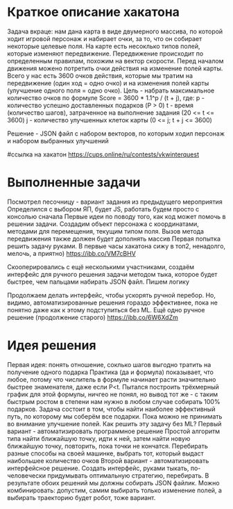 # Краткое описание хакатона
Задача вкраце: нам дана карта в виде двумерного массива, по которой ходит игровой персонаж и набирает очки, за то, что он собирает некоторые целевые поля.
На карте есть несоклько типов полей, которые изменяют передвижение.
Передвижение происходит по определенным правилам, похожим на вектор скорости.
Перед началом движения можено потретить очки действия на изменение полей карты.
Всего у нас есть 3600 очков действия, которые мы тратим на передвижение (один ход = одно очко) и на изменения полей карты (улучшение одного поля = одно очко).
Цель - набрать максимальное количество очков по формуле
Score = 3600 * 1.1^p / (t + j), где:
p - количество успешно доставленных подарков (P > 0)
t - время (количество шагов), затраченное на выполнение задания (20 <= t <= 3600)
j - количество улучшенных клеток карты (0 <= j;  t + j <= 3600)

Решение - JSON файл с набором векторов, по которым ходил персонаж и набором выбранных улучшений

#ссылка на хакатон
https://cups.online/ru/contests/vkwinterquest

# Выполненные задачи
Посмотрел песочницу - вариант задания из предыдущего мероприятия
Определился с выбором ЯП, будет JS, работать будем просто с консолью сначала
Первые идеи по поводу того, как код может помочь в решении задачи. Создадим объект персонажа с координатами, методами для перемещения, текущим типом поля. Вызов метода
передвижения также должен будет дополнять массив
Первая попытка решить задачу руками. В первые часы хакатона сижу в топ2, ненадолго, мелочь, а приятно) https://ibb.co/VM7cBHV

Скооперировались с ещё несколькими участниками, создаём интерфейс для ручного решения задачи методом тыка, которое будет быстрее, чем пальцами набирать JSON файл.
Пишем логику

Продолжаем делать интерфейс, чтобы ускорять ручной перебор. Но, видимо, автоматизированные решения гораздо эффективнее, пока не понятно даже как к этому подступиться без ML. 
Ещё одно ручное решение (продолжение старого) https://ibb.co/6W6XdZm

# Идея решения
Первая идея: понять отношение, соклько шагов выгодно тратить на получение одного подарка
Практика (да и формула) показывает, что любое, потому что числитель в формуле начинает расти значительно быстрее знаменателя, даже если P<t. Пытался построить трёхмерный график для этой формулы, ничгео не понял, но вывод тот же - с таким быстрым ростом в степени нам нужно в любом случае собирать 100% подарков. Задача состоит в том, чтобы найти наиболее эффективный путь, по которому мы соберём все подарки. Пока можно не принимать во внимание улучшение полей. Как решить эту задачу без ML?
Первый вариант - автоматизировать программное решение
Простой алгоритм типа найти ближайшую точку, идти к ней, затем найти новую ближайшую точку, повторить, пока точки не кончатся. Перебирать разные способы на своей машинке, выбрать тот, который выдаст наибольшее количество очков
Второй вариант - автоматизировать интерфейсное решение. Создать интерфейс, руками тыкать, по-человечески придумывать оптимальную стратегию, перебирать.
В результате обоих решений мы должны собирать JSON файлик.
Можно комбинировать: допустим, самим выбирать только изменение полей, а выбирать траекторию будет робот, тоже вариант.
